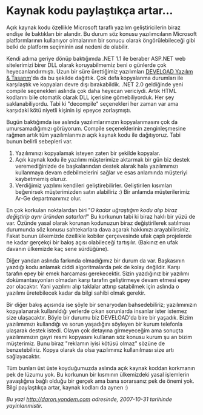 # Kaynak kodu paylaştıkça artar...
Açık kaynak kodu özellikle Microsoft taraflı yazılım geliştiricilerin
biraz endişe ile baktıkları bir alandır. Bu durum söz konusu
yazılımcıların Microsoft platformlarının kullanıyor olmalarının bir
sonucu olarak öngörülebileceği gibi belki de platform seçiminin asıl
nedeni de olabilir.

Kendi adıma geriye dönüp baktığımda .NET 1.1 ile beraber ASP.NET web
sitelerimizi birer DLL olarak koruyabilmemiz beni o günlerde çok
heyecanlandırmıştı. Uzun bir süre ürettiğimiz yazılımları [DEVELOAD
Yazılım & Tasarım](http://www.deveload.com)'da da bu şekilde dağıttık.
Çok defa kopyalanma durumları ile karşılaştık ve kopyaları devre dışı
bırakabildik. .NET 2.0 geldiğinde yeni compile seçenekleri aslında çok
daha heyecan vericiydi. Artık HTML kodlarını bile otomatik olarak DLL
içerisine gömebiliyorduk. Her şey saklanabiliyordu. Tabi ki "decompile"
seçenekleri her zaman var ama karşıdaki kötü niyetli kişinin işi epeyce
zorlaşmıştı.

Bugün baktığımda ise aslında yazılımlarımızın kopyalanmasını çok da
umursamadığımızı görüyorum. Compile seçeneklerinin zenginleşmesine
rağmen artık tüm yazılımlarımızı açık kaynak kodu ile dağıtıyoruz. Tabi
bunun belirli sebepleri var.

1.  Yazılımınızı kopyalamak isteyen zaten bir şekilde kopyalar.
2.  Açık kaynak kodu ile yazılımı müşterimize aktarmak bir gün biz
    destek veremediğinizde de başkalarından destek alarak hala
    yazılımımızı kullanmaya devam edebilmelerini sağlar ve esas
    anlamında müşteriyi kaybetmemiş oluruz.
3.  Verdiğimiz yazılımı kendileri geliştirebilirler. Geliştirilen
    kısımları beğenirsek müşterimizden satın alabiliriz :) Bir anlamda
    müşterilerimiz Ar-Ge departmanımız olur.

En çok korkulan noktalardan biri "*O kadar uğraştığım kodu alıp biraz
değiştirip aynı üründen satarlar!*" Bu korkunun tabi ki biraz haklı bir
yüzü de var. Özünde yasal olarak korunan kodunuzun biraz değiştirilerek
satılması durumunda söz konusu sahtekarlara dava açarak hakkınızı
arayabilirsiniz. Fakat bunun ülkemizde özellikle kobiler çerçevesinde
ufak çaplı projelerde ne kadar gerçekçi bir bakış açısı olabileceği
tartışılır. (Bakınız en ufak davanın ülkemizde kaç sene sürdüğüne).

Diğer yandan aslında farkında olmadığımız bir durum da var. Başkasının
yazdığı kodu anlamak ciddi algoritmalarda pek de kolay değildir. Karşı
tarafın epey bir emek harcaması gerekecektir. Sizin yazdığınız bir
yazılımı dokümantasyonları olmadan karşı tarafın geliştirmeye devam
etmesi epey zor olacaktır. Yani yazılımı alıp taklalar attırıp
satabilmek için aslında o yazılımı üretebilecek kadar da bilgi sahibi
olmak gerekir.

Bir diğer bakış açısında ise şöyle bir senaryodan bahsedebiliriz;
yazılımınızın kopyalanarak kullanıldığı yerlerde çıkan sorunlarda
insanlar ister istemez size ulaşacaktır. Böyle bir durumu biz
DEVELOAD'da bire bir yaşadık. Bizim yazılımımızı kullandığı ve sorun
yaşadığını söyleyen bir kurum telefonla ulaşarak destek istedi. Olayın
çok detayına girmeyeceğim ama sonuçta yazılımımızın gayri resmi
kopyasını kullanan söz konusu kurum şu an bizim müşterimiz. Bunu biraz
"reklamın iyisi kötüsü olmaz" sözüne de benzetebiliriz. Kopya olarak da
olsa yazılımınız kullanılması size artı sağlayacaktır.

Tüm bunları üst üste koyduğumuzda aslında açık kaynak koddan korkmanın
pek de lüzumu yok. Bu korkunun bir kısmının ülkemizdeki yasal işlemlerin
yavaşlığına bağlı olduğu bir gerçek ama bana sorarsanız pek de önemi
yok. Bilgi paylaştıkça artar, kaynak kodları da aynen :)



*Bu yazi http://daron.yondem.com adresinde, 2007-10-31 tarihinde yayinlanmistir.*

